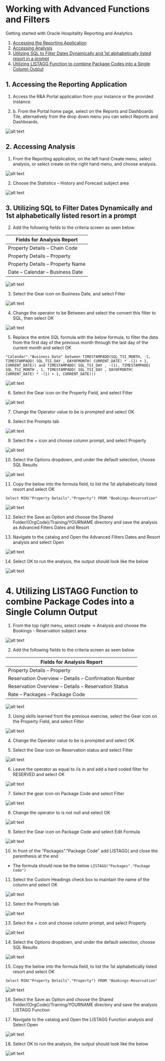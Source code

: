 # Working with Advanced Functions and Filters

Getting started with Oracle Hospitality Reporting and Analytics

1. [Accessing the Reporting Application](#1-accessing-the-reporting-application)
2. [Accessing Analysis](#2-accessing-analysis)
3. [Utilizing SQL to Filter Dates Dynamically and 1st alphabetically listed resort in a prompt](#3-utilizing-sql-to-filter-dates-dynamically-and-1st-alphabetically-listed-resort-in-a-prompt)
4. [Utilizing LISTAGG Function to combine Package Codes into a Single Column Output](#4-utilizing-listagg-function-to-combine-package-codes-into-a-single-column-output)

## 1. Accessing the Reporting Application

1. Access the R&A Portal application from your instance or the provided instance.

2. b.	From the Portal home page, select on the Reports and Dashboards Tile, alternatively from the drop down menu you can select Reports and Dashboards.

![alt text](images/rna-portal.png "R&A Portal Landing Page")

## 2. Accessing Analysis

1.	From the Reporting application, on the left hand Create menu, select analysis, or select create on the right hand menu, and choose analysis.

![alt text](images/selecting-analysis-reports.png "Selecting Analysis")

2.	Choose the Statistics – History and Forecast subject area

![alt text](images/statistics-history-forecast-subject-area.png "Statistics – History and Forecast Subject Area")

## 3. Utilizing SQL to Filter Dates Dynamically and 1st alphabetically listed resort in a prompt

2.	Add the following fields to the criteria screen as seen below:

|Fields for Analysis Report|
| ---------------------------------- |
|Property Details – Chain Code|
|Property Details – Property|
|Property Details – Property Name|
|Date – Calendar – Business Date|

![alt text](images/fields-for-sa-report.png "Adding Fields to an Analysis Report")
 
3.	Select the Gear icon on Business Date, and select Filter

![alt text](images/filter-business-date.png "Edit Filter on Business Date column")
 
4.	Change the operator to be Between and select the convert this filter to SQL, then select OK

![alt text](images/add-new-filter-business-date.png "Change the operator on new filter")
 
5.	Replace the entire SQL formula with the below formula, to filter the data from the first day of the previous month through the last day of the current month and select OK

```"Calendar"."Business Date" between TIMESTAMPADD(SQL_TSI_MONTH, -1, TIMESTAMPADD( SQL_TSI_DAY , DAYOFMONTH( CURRENT_DATE) * -(1) + 1, CURRENT_DATE)) and TIMESTAMPADD( SQL_TSI_DAY , -(1), TIMESTAMPADD( SQL_TSI_MONTH , 1, TIMESTAMPADD( SQL_TSI_DAY , DAYOFMONTH( CURRENT_DATE) * -(1) + 1, CURRENT_DATE))) ```
 
![alt text](images/edit-advanced-sql-query-filter.png "Edit Advanced SQL Filter")
 
6.	Select the Gear icon on the Property Field, and select Filter

![alt text](images/edit-filter-property-field.png "Edit Filter on Property Name column")
 
7.	Change the Operator value to be is prompted and select OK

8.	Select the Prompts tab

![alt text](images/go-to-prompt-tab.png "Go to Prompt Tab")

9.	Select the + icon and choose column prompt, and select Property
 
![alt text](images/select-column-prompt-property.png "Select Column Prompt for Property Column") 

10. Select the Options dropdown, and under the default selection, choose SQL Results
 
![alt text](images/edit-sql-result-on-default-selection.png "Select SQL Results on Default selection")
	
11. Copy the below into the formula field, to list the 1st alphabetically listed resort and select OK

```Select MIN("Property Details"."Property") FROM "Bookings-Reservation" ```

![alt text](images/query-for-sql-results.png "Query for SQL Results")
 
12. Select the Save as Option and choose the Shared Folder/{OrgCode}/Training/YOURNAME directory and save the analysis as Advanced Filters Dates and Resort

13. Navigate to the catalog and Open the Advanced Filters Dates and Resort analysis and select Open
 
 ![alt text](images/go-to-catalog-advanced-filters-dates-and-resorts.png "Go to Catalog and open Advanced Filters Dates and Resort analysis")
 
14.	Select OK to run the analysis, the output should look like the below

![alt text](images/output-analysis-report-with-filters.png "Output of Analysis Report with advanced filters")


# 4. Utilizing LISTAGG Function to combine Package Codes into a Single Column Output

1.	From the top right menu, select create -> Analysis and choose the Bookings - Reservation subject area 
 
![alt text](images/select-booking-subject-area.png "Select Booking-Reservation Subject Area") 
 
2.	Add the following fields to the criteria screen as seen below	

|Fields for Analysis Report|
| ---------------------------------- |
|Property Details – Property|
|Reservation Overview – Details – Confirmation Number|
|Reservation Overview – Details – Reservation Status|
|Rate – Packages – Package Code|

![alt text](images/fields-added-to-analysis-report.png "Fields added to Analysis Report")
 
3.	Using skills learned from the previous exercise, select the Gear icon on the Property Field, and select Filter

![alt text](images/select-filter-property-name-column.png "Select Filter on Property Name Column") 
 
4.	Change the Operator value to be is prompted and select OK

5.	Select the Gear icon on Reservation status and select Filter

![alt text](images/select-filter-reservation-status-column.png "Select Filter on Reservation Status Column") 
 
6.	Leave the operator as equal to /is in and add a hard coded filter for RESERVED and select OK

![alt text](images/add-hardcoded-filter-reserved.png "Add value RESERVED for new filter") 
 
7.	Select the gear icon on Package Code and select Filter

![alt text](images/select-filter-package-code-column.png "Select Filter on Package Code Column")
 
8.	Change the operator to is not null and select OK

![alt text](images/select-operator-is-not-null.png "Select Operator is not null")
 
9.	Select the Gear icon on Package Code and select Edit Formula

![alt text](images/edit-formula-package-code-column.png "Edit formula for Package Code column")
 
10. In front of the "Packages"."Package Code" add LISTAGG( and close the parenthesis at the end

* The formula should now be the below ```LISTAGG("Packages"."Package Code")```

11. Select the Custom Headings check box to maintain the name of the column and select OK

![alt text](images/custom-headings-check-box.png "Select Custom Headings check box") 

12. Select the Prompts tab
 
![alt text](images/select-prompt-tab-1.png "Select Prompts Tab") 

13. Select the + icon and choose column prompt, and select Property

![alt text](images/add-column-prompt-select-property.png "Add Property as a Column Prompt")  

14. Select the Options dropdown, and under the default selection, choose SQL Results

![alt text](images/select-sql-results-options-dropdown.png "Choose SQL Results in Options dropdown") 

15. Copy the below into the formula field, to list the 1st alphabetically listed resort and select OK

```Select MIN("Property Details"."Property") FROM "Bookings-Reservation"```
 
![alt text](images/edit-sql-results-order-alphabetically.png "Edit SQL Results to list the 1st alphabetically listed resort") 

16. Select the Save as Option and choose the Shared Folder/{OrgCode}/Training/YOURNAME directory and save the analysis LISTAGG Function

17. Navigate to the catalog and Open the LISTAGG Function analysis and Select Open
 
 ![alt text](images/open-listagg-function-analysis.png "Open LISTAGG Function Analysis")
 
18. Select OK to run the analysis, the output should look like the below

![alt text](images/listagg-output-result.png "Open LISTAGG Function Analysis")
